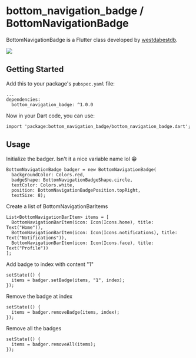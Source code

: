 # bottom_navigation_badge / BottomNavigationBadge
BottomNavigationBadge is a Flutter class developed by [westdabestdb](https://www.instagram.com/westdabestdb/).

![](https://media.giphy.com/media/42vZBDJcxd97IHro95/giphy.gif)
## Getting Started
Add this to your package's `pubspec.yaml` file:
```
...
dependencies:
  bottom_navigation_badge: ^1.0.0
```

Now in your Dart code, you can use:
```
import 'package:bottom_navigation_badge/bottom_navigation_badge.dart';
```

## Usage
Initialize the badger. Isn't it a nice variable name lol 😁
```
BottomNavigationBadge badger = new BottomNavigationBadge(
  backgroundColor: Colors.red,
  badgeShape: BottomNavigationBadgeShape.circle,
  textColor: Colors.white,
  position: BottomNavigationBadgePosition.topRight,
  textSize: 8);
```

Create a list of BottomNavigationBarItems
```
List<BottomNavigationBarItem> items = [
  BottomNavigationBarItem(icon: Icon(Icons.home), title: Text("Home")),
  BottomNavigationBarItem(icon: Icon(Icons.notifications), title: Text("Notifications")),
  BottomNavigationBarItem(icon: Icon(Icons.face), title: Text("Profile"))
];
```

Add badge to index with content "1"
```
setState(() {
  items = badger.setBadge(items, "1", index);
});
```

Remove the badge at index
```
setState(() {
  items = badger.removeBadge(items, index);
});
```

Remove all the badges
```
setState(() {
  items = badger.removeAll(items);
});
```